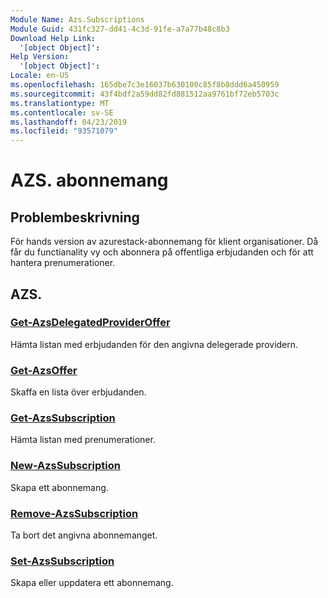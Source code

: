 ```yaml
---
Module Name: Azs.Subscriptions
Module Guid: 431fc327-dd41-4c3d-91fe-a7a77b48c8b3
Download Help Link:
  '[object Object]': 
Help Version:
  '[object Object]': 
Locale: en-US
ms.openlocfilehash: 165dbe7c3e16037b630100c85f8b8ddd6a450959
ms.sourcegitcommit: 43f4bdf2a59dd82fd881512aa9761bf72eb5703c
ms.translationtype: MT
ms.contentlocale: sv-SE
ms.lasthandoff: 04/23/2019
ms.locfileid: "93571079"
---
```

# AZS. abonnemang
## Problembeskrivning
För hands version av azurestack-abonnemang för klient organisationer. Då får du functianality vy och abonnera på offentliga erbjudanden och för att hantera prenumerationer.

## AZS.
### [Get-AzsDelegatedProviderOffer](Get-AzsDelegatedProviderOffer.md)
Hämta listan med erbjudanden för den angivna delegerade providern.

### [Get-AzsOffer](Get-AzsOffer.md)
Skaffa en lista över erbjudanden.

### [Get-AzsSubscription](Get-AzsSubscription.md)
Hämta listan med prenumerationer.

### [New-AzsSubscription](New-AzsSubscription.md)
Skapa ett abonnemang.

### [Remove-AzsSubscription](Remove-AzsSubscription.md)
Ta bort det angivna abonnemanget.

### [Set-AzsSubscription](Set-AzsSubscription.md)
Skapa eller uppdatera ett abonnemang.

